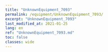 ```yaml
---
title: "UnknownEquipment_7093"
permalink: /equipment/UnknownEquipment_7093/
excerpt: "UnknownEquipment_7093"
last_modified_at: 2021-01-25
lang: en
ref: "UnknownEquipment_7093.md"
toc: false
classes: wide
---
```


